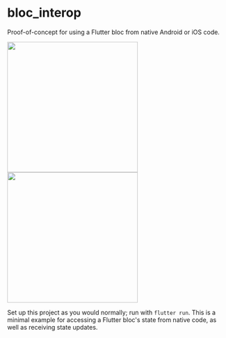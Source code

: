 # bloc_interop

Proof-of-concept for using a Flutter bloc from native Android or iOS code.

<img src="https://user-images.githubusercontent.com/23641452/224021368-d4d07b8b-0b0f-4013-94c7-73749a17fc3c.gif" width="300" />

<img src="https://user-images.githubusercontent.com/23641452/224399576-95fa96d4-032e-433a-bb19-204b4d7e412c.gif" width="300" />

Set up this project as you would normally; run with `flutter run`. This is a minimal example for accessing a Flutter bloc's state from native code, as well as receiving state updates.
